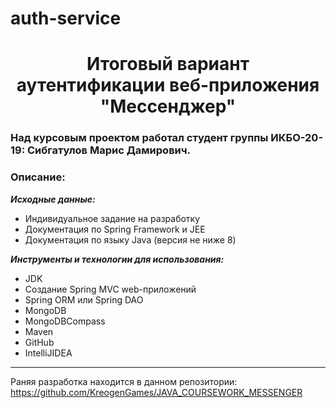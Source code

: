 # auth-service

<h1 align ="center">Итоговый вариант аутентификации веб-приложения "Мессенджер"</h1>

### Над курсовым проектом работал студент группы ИКБО-20-19: Сибгатулов Марис Дамирович.

### Описание:

***Исходные данные:***

- Индивидуальное задание на разработку
- Документация по Spring Framework и JEE
- Документация по языку Java (версия не ниже 8)

***Инструменты и технологии для использования:***

- JDK
- Создание Spring MVC web-приложений
- Spring ORM или Spring DAO
- MongoDB
- MongoDBCompass
- Maven
- GitHub
- IntelliJIDEA

***

Раняя разработка находится в данном репозитории:
https://github.com/KreogenGames/JAVA_COURSEWORK_MESSENGER

